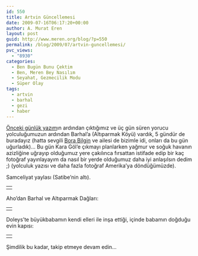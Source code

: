 ```yaml
---
id: 550
title: Artvin Güncellemesi
date: 2009-07-16T06:17:20+00:00
author: A. Murat Eren
layout: post
guid: http://www.meren.org/blog/?p=550
permalink: /blog/2009/07/artvin-guncellemesi/
pvc_views:
  - "8930"
categories:
  - Ben Bugün Bunu Çektim
  - Ben, Meren Bey Nasılım
  - Seyahat, Gezmecilik Modu
  - Süper Olay
tags:
  - artvin
  - barhal
  - gezi
  - haber
---
```

[Önceki günlük yazım](http://www.meren.org/blog/2009/07/bekle-bizi-artvin-geliyoruz/)ın ardından çıktığımız ve üç gün süren yorucu yolculuğumuzun ardından Barhal&#8217;a (Altıparmak Köyü) vardık, 5 gündür de buradayız (hatta sevgili [Bora Bilgin](http://benbugunbunuogrendim.blogspot.com/) ve ailesi de bizimle idi, onları da bu gün uğurladık)&#8230; Bu gün Kara Göl&#8217;e çıkmayı planlarken yağmur ve soğuk havanın azizliğine uğrayıp olduğumuz yere çakılınca fırsattan istifade edip bir kaç fotoğraf yayınlayayım da nasıl bir yerde olduğumuz daha iyi anlaşılsın dedim ;) (yolculuk yazısı ve daha fazla fotoğraf Amerika&#8217;ya döndüğümüzde).

Samceliyat yaylası (Satibe&#8217;nin altı).

<table border="0" width="100%">
  <tr>
    <td align="center">
      <img title="Samceliyat" src="{{ site.baseurl }}/images/artvin-guncellemesi-samceliyat.jpg" alt="" />
    </td>
  </tr>
</table>

Aho&#8217;dan Barhal ve Altıparmak Dağları:

<table border="0" width="100%">
  <tr>
    <td align="center">
      <img title="Altıparmak Dağları" src="{{ site.baseurl }}/images/artvin-guncellemesi-altiparmaklar.jpg" alt="" />
    </td>
  </tr>
</table>

Doleys&#8217;te büyükbabamın kendi elleri ile inşa ettiği, içinde babamın doğduğu evin kapısı:

<table border="0" width="100%">
  <tr>
    <td align="center">
      <img title="Doleys" src="{{ site.baseurl }}/images/artvin-guncellemesi-doleystekiev.jpg" alt="" />
    </td>
  </tr>
</table>

Şimdilik bu kadar, takip etmeye devam edin&#8230;
